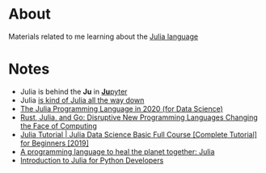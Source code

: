 # About

Materials related to me learning about the [Julia language](https://julialang.org/)

# Notes

* Julia is behind the **Ju** in [**Ju**pyter](https://jupyter.org/)
* Julia [is kind of Julia all the way down](https://www.youtube.com/watch?v=t2V2kf2gNnI#t=41m20s)
* [The Julia Programming Language in 2020 (for Data Science)](https://www.youtube.com/watch?v=TPC-5gsqaAk)
* [Rust, Julia, and Go: Disruptive New Programming Languages Changing the Face of Computing](https://www.youtube.com/watch?v=6qCH7Y2rc_w)
* [Julia Tutorial | Julia Data Science Basic Full Course [Complete Tutorial] for Beginners [2019]](https://www.youtube.com/watch?v=lwj-1mclq0U)
* [A programming language to heal the planet together: Julia](https://www.youtube.com/watch?v=qGW0GT1rCvs)
* [Introduction to Julia for Python Developers](https://www.youtube.com/watch?v=qhrY0c_BHs8)
